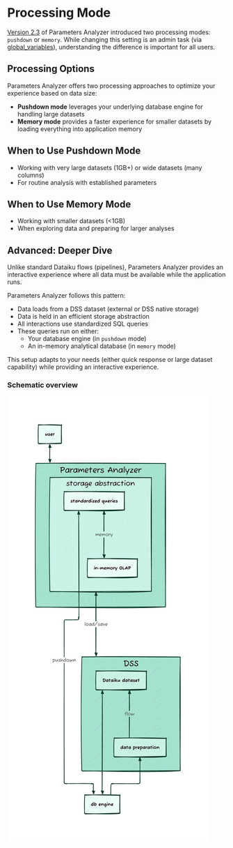 # Processing Mode

[Version 2.3](release-notes.md) of Parameters Analyzer introduced two processing modes: `pushdown` or `memory`. While changing this setting is an admin task (via [global_variables](variables.md)), understanding the difference is important for all users.

## Processing Options

Parameters Analyzer offers two processing approaches to optimize your experience based on data size:

- **Pushdown mode** leverages your underlying database engine for handling large datasets
- **Memory mode** provides a faster experience for smaller datasets by loading everything into application memory

## When to Use Pushdown Mode
- Working with very large datasets (1GB+) or wide datasets (many columns)
- For routine analysis with established parameters

## When to Use Memory Mode
- Working with smaller datasets (<1GB)
- When exploring data and preparing for larger analyses

## Advanced: Deeper Dive
Unlike standard Dataiku flows (pipelines), Parameters Analyzer provides an interactive experience where all data must be available while the application runs.

Parameters Analyzer follows this pattern:

- Data loads from a DSS dataset (external or DSS native storage)
- Data is held in an efficient storage abstraction
- All interactions use standardized SQL queries
- These queries run on either:
  - Your database engine (in `pushdown` mode)
  - An in-memory analytical database (in `memory` mode)

This setup adapts to your needs (either quick response or large dataset capability) while providing an interactive experience.    

### Schematic overview

<!---
d2 code
title: Parameters Analyzer schema {
  near: top-center
  shape: text
  style: {
    font-size: 24
  }
}

direction: up
    
Parameters Analyzer <-> user

Parameters Analyzer: {
storage abstraction: {
    in-memory OLAP <-> standardized queries: memory
}
}

db engine <-> Parameters Analyzer.storage abstraction.standardized queries: pushdown

DSS: {
data preparation -> Dataiku dataset: flow
}

DSS <-> Parameters Analyzer.storage abstraction: load/save

db engine <-> DSS.Dataiku dataset
db engine -> DSS.data preparation
-->

![PA flow](assets/content/images/PA_flow.png)